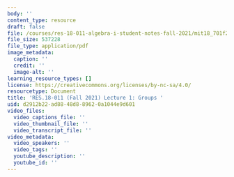 ```yaml
---
body: ''
content_type: resource
draft: false
file: /courses/res-18-011-algebra-i-student-notes-fall-2021/mit18_701f21_lec1.pdf
file_size: 537228
file_type: application/pdf
image_metadata:
  caption: ''
  credit: ''
  image-alt: ''
learning_resource_types: []
license: https://creativecommons.org/licenses/by-nc-sa/4.0/
resourcetype: Document
title: 'RES.18-011 (Fall 2021) Lecture 1: Groups '
uid: d2912b22-ad88-48d8-8962-0a1044e9d601
video_files:
  video_captions_file: ''
  video_thumbnail_file: ''
  video_transcript_file: ''
video_metadata:
  video_speakers: ''
  video_tags: ''
  youtube_description: ''
  youtube_id: ''
---
```


